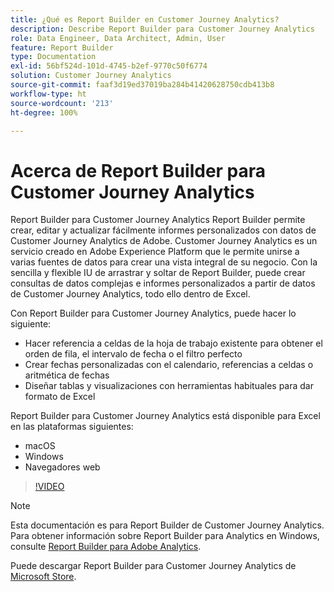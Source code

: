 ```yaml
---
title: ¿Qué es Report Builder en Customer Journey Analytics?
description: Describe Report Builder para Customer Journey Analytics
role: Data Engineer, Data Architect, Admin, User
feature: Report Builder
type: Documentation
exl-id: 56bf524d-101d-4745-b2ef-9770c50f6774
solution: Customer Journey Analytics
source-git-commit: faaf3d19ed37019ba284b41420628750cdb413b8
workflow-type: ht
source-wordcount: '213'
ht-degree: 100%

---
```


# Acerca de Report Builder para Customer Journey Analytics

Report Builder para Customer Journey Analytics Report Builder permite crear, editar y actualizar fácilmente informes personalizados con datos de Customer Journey Analytics de Adobe. Customer Journey Analytics es un servicio creado en Adobe Experience Platform que le permite unirse a varias fuentes de datos para crear una vista integral de su negocio. Con la sencilla y flexible IU de arrastrar y soltar de Report Builder, puede crear consultas de datos complejas e informes personalizados a partir de datos de Customer Journey Analytics, todo ello dentro de Excel.

Con Report Builder para Customer Journey Analytics, puede hacer lo siguiente:

- Hacer referencia a celdas de la hoja de trabajo existente para obtener el orden de fila, el intervalo de fecha o el filtro perfecto
- Crear fechas personalizadas con el calendario, referencias a celdas o aritmética de fechas
- Diseñar tablas y visualizaciones con herramientas habituales para dar formato de Excel

Report Builder para Customer Journey Analytics está disponible para Excel en las plataformas siguientes:

- macOS
- Windows
- Navegadores web

>[!VIDEO](https://video.tv.adobe.com/v/337569/?quality=12&learn=on)

>[!NOTE]
>
>Esta documentación es para Report Builder de Customer Journey Analytics. Para obtener información sobre Report Builder para Analytics en Windows, consulte [Report Builder para Adobe Analytics](https://experienceleague.adobe.com/docs/analytics/analyze/report-builder/home.html?lang=es).

Puede descargar Report Builder para Customer Journey Analytics de
[Microsoft Store](https://www.microsoft.com/es-es/store/apps/windows).
